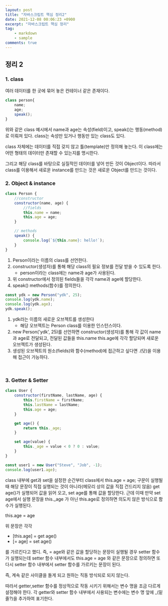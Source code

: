 ```yaml
---
layout: post
title: "자바스크립트 핵심 정리2"
date: 2021-12-08 00:06:23 +0900
excerpt: "자바스크립트 핵심 정리"
tag:
    - markdown
    - sample
comments: true
---
```


## 정리 2

### 1. class

여러 데이터를 한 곳에 묶어 놓은 컨테이너 같은 존재이다.

```js
class person{
    name;
    age;
    speak();
}
```

위와 같은 class 예시에서 name과 age는 속성(field)이고, speak()는 행동(method)로 이뤄져 있다.
class는 속성만 있거나 행동만 있는 class도 있다.

class 자체에는 데이터를 직접 갖지 않고 틀(template)만 정의해 놓는다.
이 class에는 어떤 형태의 데이터만 존재할 수 있는지를 명시한다.

그리고 해당 class를 바탕으로 실질적인 데이터를 넣어 만든 것이 Object이다.
따라서 class를 이용해서 새로운 instance를 만드는 것은 새로운 Object를 만드는 것이다.

### 2. Object & instance

```js
class Person {
    //constructor
    constructor(name, age) {
        //fields
        this.name = name;
        this.age = age;
    }

    // methods
    speak() {
        console.log(`${this.name}: hello!`);
    }
}
```

1. Person이라는 이름의 class를 선언한다.
1. constructor(생성자)를 통해 해당 class의 필요 정보를 전달 받을 수 있도록 한다.
    - person이라는 class에는 name과 age가 사용된다.
1. 위 constructor에서 정의된 fields들을 각각 name과 age에 할당한다.
1. speak() methods(함수)를 정의한다.

```js
const ydk = new Person("ydk", 25);
console.log(ydk.name);
console.log(ydk.age);
ydk.speak();
```

1. ydk라는 이름의 새로운 오브젝트를 생성한다
    - 해당 오브젝트는 Person class를 이용한 인스턴스이다.
1. new Person('ydk', 25)를 선언하면 constructor(생성자)를 통해 각 값이 name과 age로 전달되고, 전달된 값들을 this.name this.age에 각각 할당되며 새로운 오브젝트가 생성된다.
1. 생성된 오브젝트의 원소(fields)와 함수(method)에 접근하고 싶다면 .(닷)을 이용해 접근이 가능하다.

<br>

### 3. Getter & Setter

```js
class User {
    constructor(firstName, lastName, age) {
        this.firstName = firstName;
        this.lastName = lastName;
        this.age = age;
    }

    get age() {
        return this._age;
    }

    set age(value) {
        this._age = value < 0 ? 0 : value;
    }
}

const user1 = new User("Steve", "Job", -1);
console.log(user1.age);
```

class 내부에 get과 set을 설정한 순간부터 class에서 this.age = age; 구문이 실행될 때 해당 문장이 직접 실행되는 것이 아니라(메모리 상의 값을 직접 건드리지 않음) get age()가 실행되어 값을 읽어 오고, set age를 통해 값을 할당한다.
근데 이때 만약 set age에서 실행 문장을 this.\_age 가 아닌 this.age로 정의하면 의도치 않은 방식으로 함수가 실행된다.

this.age = age

위 문장은 각각

-   [this.age] = get age()
-   [= age] = set age()

를 가르킨다고 했디. 즉, = age와 같은 값을 할당하는 문장이 실행될 경우 setter 함수가 실행되는데 setter 함수 내부에서도 this.age = age 와 같은 문장으로 정의하면 또 다시 setter 함수 내부에서 setter 함수를 가르키는 문장이 된다.

즉, 계속 같은 사이클을 돌게 되고 원하는 직동 방식되로 되지 않는다.

따라서 getter,setter 함수를 정상적으로 작동 시키기 위해서는 변수 명을 조금 다르게 설정해야 한다. 각 getter와 setter 함수 내부에서 사용되는 변수에는 변수 명 앞에 \_(밑줄?)을 추가하여 표기한다.
